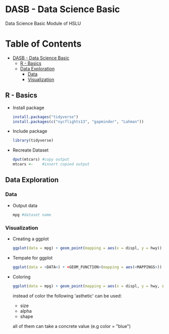 # DASB - Data Science Basic
Data Science Basic Module of HSLU

Table of Contents
=================

   * [DASB - Data Science Basic](#dasb---data-science-basic)
      * [R - Basics](#r---basics)
      * [Data Exploration](#data-exploration)
         * [Data](#data)
         * [Visualization](#visualization)

## R - Basics
* Install package
    ```R
    install.packages("tidyverse")
    install.packages(c("nycflights13", "gapminder", "Lahman"))
    ```

* Include package
    ```R
    library(tidyverse)
    ```

* Recreate Dataset
    ```R
    dput(mtcars) #copy output
    mtcars <-    #insert copied output
    ```

## Data Exploration
### Data
* Output data
    ```R
    mpg #dataset name
    ```

### Visualization
* Creating a ggplot
    ```R
    ggplot(data = mpg) + geom_point(mapping = aes(x = displ, y = hwy))
    ```
* Tempate for ggplot
    ```R
    ggplot(data = <DATA>) + <GEOM_FUNCTION>(mapping = aes(<MAPPINGS>))
    ```
* Coloring
    ```R
    ggplot(data = mpg) + geom_point(mapping = aes(x = displ, y = hwy, color = class))
    ```
    instead of color the following 'asthetic' can be used:
    * size
    * alpha
    * shape
    
    all of them can take a concrete value (e.g color = "blue")
